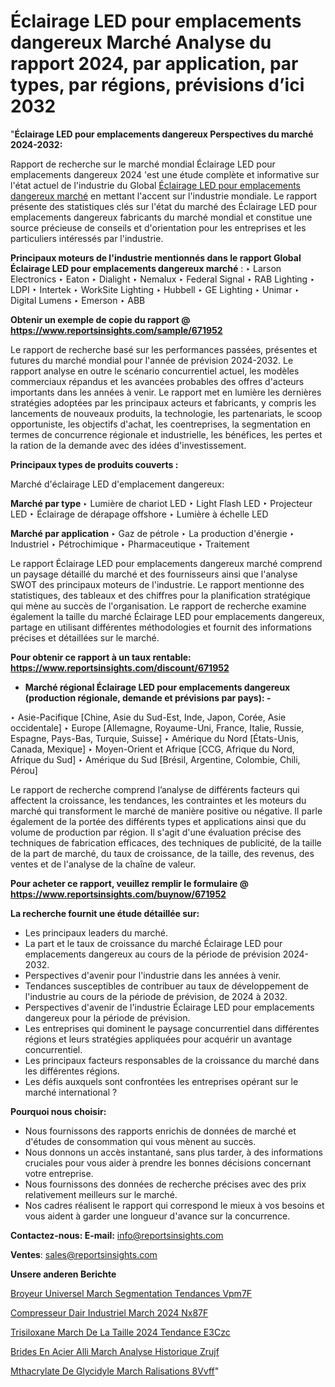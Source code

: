# Éclairage LED pour emplacements dangereux Marché Analyse du rapport 2024, par application, par types, par régions, prévisions d’ici 2032

"<strong>Éclairage LED pour emplacements dangereux Perspectives du marché 2024-2032:</strong>

Rapport de recherche sur le marché mondial Éclairage LED pour emplacements dangereux 2024 'est une étude complète et informative sur l'état actuel de l'industrie du Global <a href=https://www.reportsinsights.com/sample/671952>Éclairage LED pour emplacements dangereux marché</a> en mettant l'accent sur l'industrie mondiale. Le rapport présente des statistiques clés sur l'état du marché des Éclairage LED pour emplacements dangereux fabricants du marché mondial et constitue une source précieuse de conseils et d'orientation pour les entreprises et les particuliers intéressés par l'industrie.

<strong>Principaux moteurs de l'industrie mentionnés dans le rapport Global Éclairage LED pour emplacements dangereux marché</strong> :
‣ Larson Electronics
‣ Eaton
‣ Dialight
‣ Nemalux
‣ Federal Signal
‣ RAB Lighting
‣ LDPI
‣ Intertek
‣ WorkSite Lighting
‣ Hubbell
‣ GE Lighting
‣ Unimar
‣ Digital Lumens
‣ Emerson
‣ ABB

<strong>Obtenir un exemple de copie du rapport @ <a href=https://www.reportsinsights.com/sample/671952>https://www.reportsinsights.com/sample/671952</a></strong>

Le rapport de recherche basé sur les performances passées, présentes et futures du marché mondial pour l'année de prévision 2024-2032. Le rapport analyse en outre le scénario concurrentiel actuel, les modèles commerciaux répandus et les avancées probables des offres d'acteurs importants dans les années à venir. Le rapport met en lumière les dernières stratégies adoptées par les principaux acteurs et fabricants, y compris les lancements de nouveaux produits, la technologie, les partenariats, le scoop opportuniste, les objectifs d'achat, les coentreprises, la segmentation en termes de concurrence régionale et industrielle, les bénéfices, les pertes et la ration de la demande avec des idées d'investissement.

<strong>Principaux types de produits couverts :</strong>

Marché d'éclairage LED d'emplacement dangereux:

<strong>Marché par type </strong>
‣ Lumière de chariot LED
‣ Light Flash LED
‣ Projecteur LED
‣ Éclairage de dérapage offshore
‣ Lumière à échelle LED

<strong>Marché par application </strong>
‣ Gaz de pétrole
‣ La production d'énergie
‣ Industriel
‣ Pétrochimique
‣ Pharmaceutique
‣ Traitement

Le rapport Éclairage LED pour emplacements dangereux marché comprend un paysage détaillé du marché et des fournisseurs ainsi que l'analyse SWOT des principaux moteurs de l'industrie. Le rapport mentionne des statistiques, des tableaux et des chiffres pour la planification stratégique qui mène au succès de l'organisation. Le rapport de recherche examine également la taille du marché Éclairage LED pour emplacements dangereux, partage en utilisant différentes méthodologies et fournit des informations précises et détaillées sur le marché.

<strong>Pour obtenir ce rapport à un taux rentable: <a href=https://www.reportsinsights.com/discount/671952>https://www.reportsinsights.com/discount/671952</a></strong>
<ul>
  <li><strong>Marché régional Éclairage LED pour emplacements dangereux (production régionale, demande et prévisions par pays): -</strong></li>
</ul>
‣ Asie-Pacifique [Chine, Asie du Sud-Est, Inde, Japon, Corée, Asie occidentale]
‣ Europe [Allemagne, Royaume-Uni, France, Italie, Russie, Espagne, Pays-Bas, Turquie, Suisse]
‣ Amérique du Nord [États-Unis, Canada, Mexique]
‣ Moyen-Orient et Afrique [CCG, Afrique du Nord, Afrique du Sud]
‣ Amérique du Sud [Brésil, Argentine, Colombie, Chili, Pérou]

Le rapport de recherche comprend l’analyse de différents facteurs qui affectent la croissance, les tendances, les contraintes et les moteurs du marché qui transforment le marché de manière positive ou négative. Il parle également de la portée des différents types et applications ainsi que du volume de production par région. Il s'agit d'une évaluation précise des techniques de fabrication efficaces, des techniques de publicité, de la taille de la part de marché, du taux de croissance, de la taille, des revenus, des ventes et de l'analyse de la chaîne de valeur.

<strong>Pour acheter ce rapport, veuillez remplir le formulaire @   <a href=https://www.reportsinsights.com/buynow/671952>https://www.reportsinsights.com/buynow/671952</a></strong>

<strong>La recherche fournit une étude détaillée sur:</strong>
<ul>
  <li>Les principaux leaders du marché.</li>
  <li>La part et le taux de croissance du marché Éclairage LED pour emplacements dangereux au cours de la période de prévision 2024-2032.</li>
  <li>Perspectives d'avenir pour l'industrie dans les années à venir.</li>
  <li>Tendances susceptibles de contribuer au taux de développement de l'industrie au cours de la période de prévision, de 2024 à 2032.</li>
  <li>Perspectives d'avenir de l'industrie Éclairage LED pour emplacements dangereux pour la période de prévision.</li>
  <li>Les entreprises qui dominent le paysage concurrentiel dans différentes régions et leurs stratégies appliquées pour acquérir un avantage concurrentiel.</li>
  <li>Les principaux facteurs responsables de la croissance du marché dans les différentes régions.</li>
  <li>Les défis auxquels sont confrontées les entreprises opérant sur le marché international ?</li>
</ul>
<strong>Pourquoi nous choisir:</strong>
<ul>
  <li>Nous fournissons des rapports enrichis de données de marché et d'études de consommation qui vous mènent au succès.</li>
  <li>Nous donnons un accès instantané, sans plus tarder, à des informations cruciales pour vous aider à prendre les bonnes décisions concernant votre entreprise.</li>
  <li>Nous fournissons des données de recherche précises avec des prix relativement meilleurs sur le marché.</li>
  <li>Nos cadres réalisent le rapport qui correspond le mieux à vos besoins et vous aident à garder une longueur d'avance sur la concurrence.</li>
</ul>
<strong>Contactez-nous:
</strong><strong>E-mail:</strong> <a href=mailto:info@reportsinsights.com>info@reportsinsights.com</a>

<strong>Ventes</strong>: <a href=mailto:sales@reportsinsights.com>sales@reportsinsights.com</a>

<strong>Unsere anderen Berichte</strong>

<a href=https://www.linkedin.com/pulse/broyeur-universel-march%C3%A9-segmentation-tendances-vpm7f/>Broyeur Universel March Segmentation Tendances Vpm7F</a>

<a href=https://www.linkedin.com/pulse/compresseur-dair-industriel-march%C3%A9-2024-nx87f/>Compresseur Dair Industriel March 2024 Nx87F</a>

<a href=https://www.linkedin.com/pulse/trisiloxane-march%C3%A9-de-la-taille-2024-tendance-e3czc/>Trisiloxane March De La Taille 2024 Tendance E3Czc</a>

<a href=https://www.linkedin.com/pulse/brides-en-acier-alli%C3%A9-march%C3%A9-analyse-historique-zrujf/>Brides En Acier Alli March Analyse Historique Zrujf</a>

<a href=https://www.linkedin.com/pulse/m%C3%A9thacrylate-de-glycidyle-march%C3%A9-r%C3%A9alisations-8vvff/>Mthacrylate De Glycidyle March Ralisations 8Vvff</a>"
